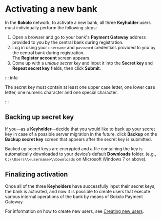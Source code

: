 # Activating a new bank

In the **Bokolo** network, to activate a new bank, all three **Keyholder** users must individually perform the following steps:
1. Open a browser and go to your bank's **Payment Gateway** address provided to you by the central bank during registration.
2. Log in using your `username` and `password` credentials provided to you by the central bank during registration.\
   The **Register account** screen appears.
3. Come up with a *unique secret key* and input it into the **Secret key** and **Repeat secret key** fields, then click **Submit**.

::: info

The secret key must contain at least one upper case letter, one lower case letter, one numeric character and one special character.

:::

## Backing up secret key

If you—as a **Keyholder**—decide that you would like to back up your secret key in case of a possible server migration in the future, click **Backup** on the **Backup secret key** screen that appears after the secret key is submitted.

Backed up secret keys are encrypted and a file containing the key is automatically downloaded to your device’s default **Downloads** folder. (e.g., `C:\\Users\\<username>\\Downloads` on Microsoft Windows 7 or above).

## Finalizing activation

Once all of the three **Keyholders** have successfully input their secret keys, the bank is activated, and now it is possible to create users that execute various internal operations of the bank by means of Bokolo Payment Gateway.

For information on how to create new users, see [Creating new users](./create-users.md).
